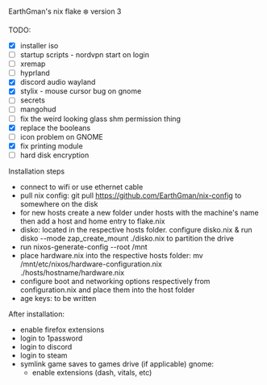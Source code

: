 EarthGman's nix flake ❄️ version 3


TODO:
- [x] installer iso
- [ ] startup scripts - nordvpn start on login
- [ ] xremap
- [ ] hyprland
- [x] discord audio wayland
- [x] stylix - mouse cursor bug on gnome
- [ ] secrets
- [ ] mangohud
- [ ] fix the weird looking glass shm permission thing
- [x] replace the booleans
- [ ] icon problem on GNOME
- [x] fix printing module
- [ ] hard disk encryption

Installation steps
  - connect to wifi or use ethernet cable
  - pull nix config: git pull https://github.com/EarthGman/nix-config to somewhere on the disk
  - for new hosts create a new folder under hosts with the machine's name then add a host and home entry to flake.nix
  - disko: located in the respective hosts folder. configure disko.nix & run disko --mode zap_create_mount ./disko.nix to partition the drive
  - run nixos-generate-config --root /mnt
  - place hardware.nix into the respective hosts folder: mv /mnt/etc/nixos/hardware-configuration.nix ./hosts/hostname/hardware.nix
  - configure boot and networking options respectively from configuration.nix and place them into the host folder
  - age keys: to be written

After installation:
  - enable firefox extensions
  - login to 1password
  - login to discord
  - login to steam
  - symlink game saves to games drive (if applicable)
  gnome: 
    - enable extensions (dash, vitals, etc)
